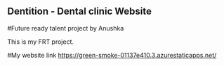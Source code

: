 ## Dentition - Dental clinic Website
#Future ready talent project by Anushka 

This is my FRT project. 

#My website link https://green-smoke-01137e410.3.azurestaticapps.net/
